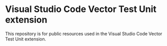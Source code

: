 # Visual Studio Code Vector Test Unit extension

This repository is for public resources used in the Visual Studio Code Vector Test Unit extension.